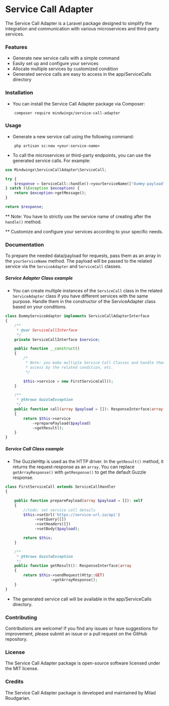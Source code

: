 # Service Call Adapter

The Service Call Adapter is a Laravel package designed to simplify the integration and communication with various microservices and third-party services.

### Features

- Generate new service calls with a simple command
- Easily set up and configure your services
- Allocate multiple services by customized condition
- Generated service calls are easy to access in the app/ServiceCalls directory

### Installation

- You can install the Service Call Adapter package via Composer:

```
    composer require mindwingx/service-call-adapter
```

### Usage

- Generate a new service call using the following command:

```
    php artisan sc:new <your-service-name>
```

- To call the microservices or third-party endpoints, you can use the generated service calls. For example:

```php
use Mindwingx\ServiceCallAdapter\ServiceCall;

try {
    $response = ServiceCall::handle()->yourServiceName(["dummy-payload"]);
} catch (\Exception $exception) {
    return $exception->getMessage();
}

return $response;

```

** Note: You have to strictly use the service name of creating after the `handle()` method.

** Customize and configure your services according to your specific needs.

### Documentation

To prepare the needed data/payload for requests, pass them as an array in the `yourServiceName` method. The payload will be passed to the related service via the `ServiceAdapter` and `ServiceCall` classes.

##### Service Adapter Class example

- You can create multiple instances of the `ServiceCall` class in the related `ServiceAdapter` class if you have different services with the same purpose. Handle them in the constructor of the ServiceAdapter class based on your conditions.

```php
class DummyServiceAdapter implements ServiceCallAdapterInterface
{
    /**
     * @var ServiceCallInterface
     */
    private ServiceCallInterface $service;

    public function __construct()
    {
        /*
         * Note: you make multiple Service Call Classes and handle them here to
         * access by the related condition, etc.
         */

        $this->service = new FirstServiceCall();
    }

    /**
     * @throws GuzzleException
     */
    public function call(array $payload = []): ResponseInterface|array
    {
        return $this->service
            ->preparePayload($payload)
            ->getResult();
    }
}
```

##### Service Call Class example

- The GuzzleHttp is used as the HTTP driver. In the `getResult()` method, it returns the request-response as an `array`. You can replace `getArrayResponse()` with `getResponse()` to get the default Guzzle response.

```php
class FirstServiceCall extends ServiceCallHandler
{

    public function preparePayload(array $payload = []): self
    {
        //todo: set service call details
        $this->setUrl('https://service-url.io/api')
             ->setQuery([])
             ->setHeaders([])
             ->setBody($payload);

        return $this;
    }

    /**
     * @throws GuzzleException
     */
    public function getResult(): ResponseInterface|array
    {
        return $this->sendRequest(Http::GET)
                    ->getArrayResponse();
    }
}
```

- The generated service call will be available in the app/ServiceCalls directory.

### Contributing

Contributions are welcome! If you find any issues or have suggestions for improvement, please submit an issue or a pull
request on the GitHub repository.

### License

The Service Call Adapter package is open-source software licensed under the MIT license.

### Credits

The Service Call Adapter package is developed and maintained by Milad Roudgarian.
